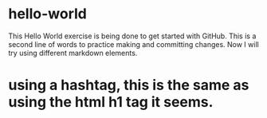 # hello-world
This Hello World exercise is being done to get started with GitHub.
This is a second line of words to  practice making and committing changes. 
Now I will try using different markdown elements. 
# using a hashtag, this is the same as using the html h1 tag it seems. 
